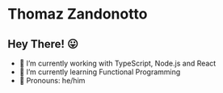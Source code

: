# Thomaz Zandonotto

## Hey There! 😛

- 🔭 I’m currently working with TypeScript, Node.js and React
- 🌱 I’m currently learning Functional Programming
- 🤗 Pronouns: he/him

